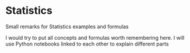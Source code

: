 # Statistics
Small remarks for Statistics examples and formulas

I would try to put all concepts and formulas worth remembering here. 
I will use Python notebooks linked to each other to explain different parts

